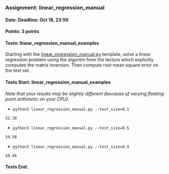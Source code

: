 ### Assignment: linear_regression_manual
#### Date: Deadline: Oct 18, 23:59
#### Points: 3 points
#### Tests: linear_regression_manual_examples

Starting with the
[linear_regression_manual.py](https://github.com/ufal/npfl129/tree/master/labs/01/linear_regression_manual.py)
template, solve a linear regression problem using the algoritm from the lecture
which explicitly computes the matrix inversion. Then compute root mean square
error on the test set.

#### Tests Start: linear_regression_manual_examples
_Note that your results may be slightly different (because of varying floating point arithmetic on your CPU)._
- `python3 linear_regression_manual.py --test_size=0.1`
```
52.38
```
- `python3 linear_regression_manual.py --test_size=0.5`
```
54.58
```
- `python3 linear_regression_manual.py --test_size=0.9`
```
59.46
```
#### Tests End:
